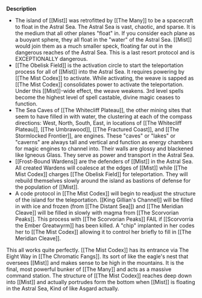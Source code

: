 **Description**
- The island of [[Mist]] was retrofitted by [[The Many]] to be a spacecraft to float in the Astral Sea. The Astral Sea is vast, chaotic, and sparse. It is the medium that all other planes "float" in. If you consider each plane as a buoyant sphere, they all float in the "water" of the Astral Sea. [[Mist]] would join them as a much smaller speck, floating far out in the dangerous reaches of the Astral Sea. This is a last resort protocol and is EXCEPTIONALLY dangerous. 
- [[The Obelisk Field]] is the activation circle to start the teleportation process for all of [[Mist]] into the Astral Sea. It requires powering by [[The Mist Codex]] to activate. While activating, the weave is sapped as [[The Mist Codex]] consolidates power to activate the teleportation. Under this [[Mist]]-wide effect, the weave weakens. 3rd level spells become the highest level of spell castable, divine magic ceases to function.  
- The Sea Caves of [[The Whitecliff Plateau]], the other mining sites that seem to have filled in with water, the clustering at each of the compass directions: West, North, South, East, in locations of [[The Whitecliff Plateau]], [[The Umbrawood]], [[The Fractured Coast]], and [[The Stormlocked Frontier]], are engines. These "caves" or "lakes" or "caverns" are always tall and vertical and function as energy chambers for magic engines to channel into. Their walls are glossy and blackened like Igneous Glass. They serve as power and transport in the Astral Sea.
- [[Frost-Bound Wardens]] are the defenders of [[Mist]] in the Astral Sea. All created Wardens will coalesce at the edges of [[Mist]] while [[The Mist Codex]] charges [[The Obelisk Field]] for teleportation. They will rebuild themselves slowly around the island as bastions of defense for the population of [[Mist]].
- A code protocol in [[The Mist Codex]] will begin to readjust the structure of the island for the teleportation. [[King Gillian's Channel]] will be filled in with ice and frozen (from [[The Distant Sea]]) and [[The Meridian Cleave]] will be filled in slowly with magma from [[The Scorvorian Peaks]]. This process with [[The Scorvorian Peaks]] FAIL if [[Scorvorria the Ember Greatwyrm]] has been killed. A "chip" implanted in her codes her to [[The Mist Codex]] allowing it to control her briefly to fill in [[The Meridian Cleave]]. 

This all works quite perfectly. [[The Mist Codex]] has its entrance via The Eight Way in [[The Chromatic Fangs]]. Its sort of like the eagle's nest that oversees [[Mist]] and makes sense to be high in the mountains. It is the final, most powerful bunker of [[The Many]] and acts as a massive command station. The structure of [[The Mist Codex]] reaches deep down into [[Mist]] and actually portrudes form the bottom when [[Mist]] is floating in the Astral Sea, Kind of like Asgard actually. 